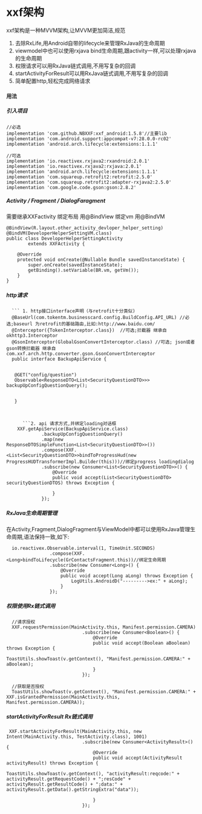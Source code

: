 # xxf架构
xxf架构是一种MVVM架构,让MVVM更加简洁,规范
1. 去除RxLife,用Android自带的lifecycle来管理RxJava的生命周期
2. viewmodel中也可以使用rxjava bind生命周期,跟activity一样,可以处理rxjava的生命周期
3. 权限请求可以用RxJava链式调用,不用写复杂的回调
4. startActivityForResult可以用RxJava链式调用,不用写复杂的回调
5. 简单配置http,轻松完成网络请求

#### 用法
##### 引入项目
    //必选
    implementation 'com.github.NBXXF:xxf_android:1.5.8'//主要lib
    implementation 'com.android.support:appcompat-v7:28.0.0-rc02'
    implementation 'android.arch.lifecycle:extensions:1.1.1'
    
    //可选
    implementation 'io.reactivex.rxjava2:rxandroid:2.0.1'
    implementation 'io.reactivex.rxjava2:rxjava:2.0.1'
    implementation 'android.arch.lifecycle:extensions:1.1.1'
    implementation 'com.squareup.retrofit2:retrofit:2.5.0'
    implementation 'com.squareup.retrofit2:adapter-rxjava2:2.5.0'
    implementation 'com.google.code.gson:gson:2.8.2'

##### Activity / Fragment / DialogFaragment
需要继承XXFactivity
绑定布局 用@BindView
绑定vm  用@BindVM

    @BindView(R.layout.other_activity_devloper_helper_setting)
    @BindVM(DeveloperHelperSettingVM.class)
    public class DeveloperHelperSettingActivity
            extends XXFActivity {

        @Override
        protected void onCreate(@Nullable Bundle savedInstanceState) {
            super.onCreate(savedInstanceState);
            getBinding().setVariable(BR.vm, getVm());
        }
    }

##### http请求
      ``` 1. http接口interface声明（与retrofit十分类似)
      @BaseUrl(com.tokentm.businesscard.config.BuildConfig.API_URL) //必选;baseurl 为retrofit的基础路由,比如:http://www.baidu.com/
      @Interceptor({TokenInterceptor.class})  //可选;拦截器 继承自okhttp3.Interceptor
      @GsonInterceptor(GlobalGsonConvertInterceptor.class) //可选; json或者gson转换拦截器 继承自com.xxf.arch.http.converter.gson.GsonConvertInterceptor
      public interface BackupApiService {
      
      
       @GET("config/question")
       Observable<ResponseDTO<List<SecurityQuestionDTO>>> backupUpConfigQuestionQuery();
       
       
       }
       
   ```
   
   
         ```2. api 请求方式,并绑定loading对话框
       XXF.getApiService(BackupApiService.class)
                .backupUpConfigQuestionQuery()
                .map(new ResponseDTOSimpleFunction<List<SecurityQuestionDTO>>())
                .compose(XXF.<List<SecurityQuestionDTO>>bindToProgressHud(new ProgressHUDTransformerImpl.Builder(this)))//绑定progress loadingdialog
                .subscribe(new Consumer<List<SecurityQuestionDTO>>() {
                    @Override
                    public void accept(List<SecurityQuestionDTO> securityQuestionDTOS) throws Exception {
                     
                    }
                });
   ```

##### RxJava生命周期管理
在Activity,Fragment,DialogFragment与ViewModel中都可以使用RxJava管理生命周期,语法保持一致,如下:


      io.reactivex.Observable.interval(1, TimeUnit.SECONDS)
                    .compose(XXF.<Long>bindToLifecycle(GrContactsFragment.this))//绑定生命周期
                    .subscribe(new Consumer<Long>() {
                        @Override
                        public void accept(Long aLong) throws Exception {
                            LogUtils.AndroidD("--------->ex:" + aLong);
                        }
                    });


##### 权限使用Rx链式调用

      //请求授权
      XXF.requestPermission(MainActivity.this, Manifest.permission.CAMERA)
                                .subscribe(new Consumer<Boolean>() {
                                    @Override
                                    public void accept(Boolean aBoolean) throws Exception {
                                        ToastUtils.showToast(v.getContext(), "Manifest.permission.CAMERA:" + aBoolean);
                                    }
                                });
                                
      //获取是否授权                          
      ToastUtils.showToast(v.getContext(), "Manifest.permission.CAMERA:" + XXF.isGrantedPermission(MainActivity.this, Manifest.permission.CAMERA));
            

##### startActivityForResult Rx链式调用

     XXF.startActivityForResult(MainActivity.this, new Intent(MainActivity.this, TestActivity.class), 1001)
                                .subscribe(new Consumer<ActivityResult>() {
                                    @Override
                                    public void accept(ActivityResult activityResult) throws Exception {
                                        ToastUtils.showToast(v.getContext(), "activityResult:reqcode:" + activityResult.getRequestCode() + ";resCode" + activityResult.getResultCode() + ";data:" + activityResult.getData().getStringExtra("data"));

                                    }
                                });                                     


